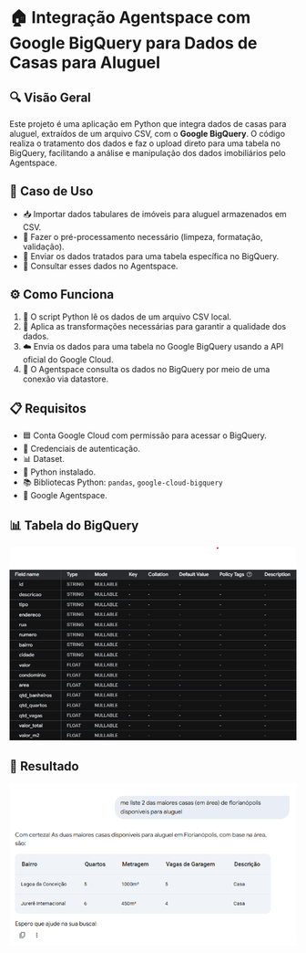 # 🏠 Integração Agentspace com Google BigQuery para Dados de Casas para Aluguel

## 🔍 Visão Geral

Este projeto é uma aplicação em Python que integra dados de casas para aluguel, extraídos de um arquivo CSV, com o **Google BigQuery**. O código realiza o tratamento dos dados e faz o upload direto para uma tabela no BigQuery, facilitando a análise e manipulação dos dados imobiliários pelo Agentspace.

## 🎯 Caso de Uso

- 📥 Importar dados tabulares de imóveis para aluguel armazenados em CSV.  
- 🧹 Fazer o pré-processamento necessário (limpeza, formatação, validação).  
- 🚀 Enviar os dados tratados para uma tabela específica no BigQuery.  
- 🔗 Consultar esses dados no Agentspace.

## ⚙️ Como Funciona

1. 📄 O script Python lê os dados de um arquivo CSV local.  
2. 🔄 Aplica as transformações necessárias para garantir a qualidade dos dados.  
3. ☁️ Envia os dados para uma tabela no Google BigQuery usando a API oficial do Google Cloud.  
4. 🤖 O Agentspace consulta os dados no BigQuery por meio de uma conexão via datastore.

## 📋 Requisitos

- 🟦 Conta Google Cloud com permissão para acessar o BigQuery.  
- 🔑 Credenciais de autenticação.  
- 📊 Dataset.  
- 🐍 Python instalado.  
- 📚 Bibliotecas Python: `pandas`, `google-cloud-bigquery`  
- 🤝 Google Agentspace.

## 📊 Tabela do BigQuery  
![Tabela](/doc/tabela_bigQuery.png)

## 🎉 Resultado  
![Resultado](/doc/resultado.png)
